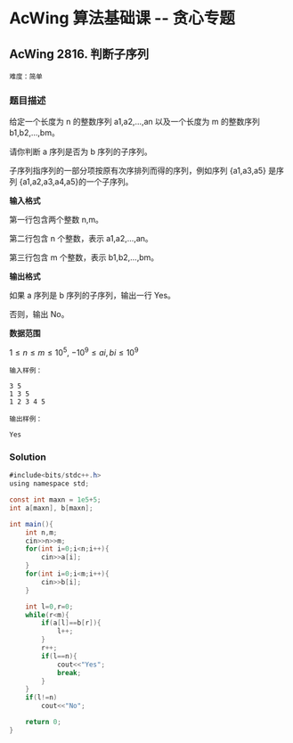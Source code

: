 # AcWing 算法基础课 -- 贪心专题

## AcWing 2816. 判断子序列 

`难度：简单`

### 题目描述

给定一个长度为 n 的整数序列 a1,a2,…,an 以及一个长度为 m 的整数序列 b1,b2,…,bm。

请你判断 a 序列是否为 b 序列的子序列。

子序列指序列的一部分项按原有次序排列而得的序列，例如序列 {a1,a3,a5} 是序列 {a1,a2,a3,a4,a5}的一个子序列。

**输入格式**

第一行包含两个整数 n,m。

第二行包含 n 个整数，表示 a1,a2,…,an。

第三行包含 m 个整数，表示 b1,b2,…,bm。

**输出格式**

如果 a 序列是 b 序列的子序列，输出一行 Yes。

否则，输出 No。

**数据范围**

$1≤n≤m≤10^5,$
$−10^9≤ai,bi≤10^9$

```
输入样例：

3 5
1 3 5
1 2 3 4 5

输出样例：

Yes
```

### Solution

```java
#include<bits/stdc++.h>
using namespace std;

const int maxn = 1e5+5;
int a[maxn], b[maxn];

int main(){
    int n,m;
    cin>>n>>m;
    for(int i=0;i<n;i++){
        cin>>a[i];
    }
    for(int i=0;i<m;i++){
        cin>>b[i];
    }

    int l=0,r=0;
    while(r<m){
        if(a[l]==b[r]){
            l++;
        }
        r++;
        if(l==n){
            cout<<"Yes";
            break;
        }
    }
    if(l!=n)
        cout<<"No";

    return 0;
}
```


